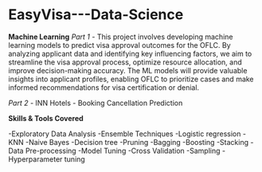 # EasyVisa---Data-Science

**Machine Learning**
*Part 1 -* This project involves developing machine learning models to predict visa approval outcomes for the OFLC. By analyzing applicant data and identifying key influencing factors, we aim to streamline the visa approval process, optimize resource allocation, and improve decision-making accuracy. The ML models will provide valuable insights into applicant profiles, enabling OFLC to prioritize cases and make informed recommendations for visa certification or denial.

*Part 2 -* INN Hotels - Booking Cancellation Prediction

**Skills & Tools Covered**

-Exploratory Data Analysis
-Ensemble Techniques
-Logistic regression
-KNN
-Naive Bayes
-Decision tree
-Pruning
-Bagging
-Boosting
-Stacking
-Data Pre-processing
-Model Tuning
-Cross Validation
-Sampling
-Hyperparameter tuning

